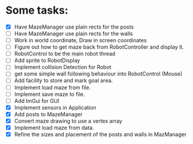 # Some tasks:

- [x] Have MazeManager use plain rects for the posts
- [ ] Have MazeManager use plain rects for the walls
- [ ] Work in world coordinate, Draw in screen coordinates
- [ ] Figure out how to get maze back from RobotController and display it.
- [ ] RobotControl to be the main robot thread
- [ ] Add sprite to RobotDisplay
- [ ] Implement collision Detection for Robot
- [ ] get some simple wall following behaviour into RobotControl (Mouse)
- [ ] Add facility to store and mark goal area.
- [ ] Implement load maze from file.
- [ ] Implement save maze to file.
- [ ] Add ImGui for GUI
- [x] Implement sensors in Application
- [x] Add posts to MazeManager
- [x] Convert maze drawing to use a vertex array
- [x] Implement load maze from data.
- [x] Refine the sizes and placement of the posts and walls in MazManager
